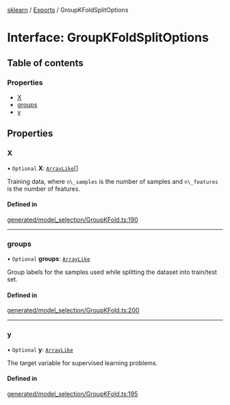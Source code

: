[sklearn](../readme.md) / [Exports](../modules.md) / GroupKFoldSplitOptions

# Interface: GroupKFoldSplitOptions

## Table of contents

### Properties

- [X](GroupKFoldSplitOptions.md#x)
- [groups](GroupKFoldSplitOptions.md#groups)
- [y](GroupKFoldSplitOptions.md#y)

## Properties

### X

• `Optional` **X**: [`ArrayLike`](../modules.md#arraylike)[]

Training data, where `n\_samples` is the number of samples and `n\_features` is the number of features.

#### Defined in

[generated/model_selection/GroupKFold.ts:190](https://github.com/transitive-bullshit/scikit-learn-ts/blob/367336a/packages/sklearn/src/generated/model_selection/GroupKFold.ts#L190)

___

### groups

• `Optional` **groups**: [`ArrayLike`](../modules.md#arraylike)

Group labels for the samples used while splitting the dataset into train/test set.

#### Defined in

[generated/model_selection/GroupKFold.ts:200](https://github.com/transitive-bullshit/scikit-learn-ts/blob/367336a/packages/sklearn/src/generated/model_selection/GroupKFold.ts#L200)

___

### y

• `Optional` **y**: [`ArrayLike`](../modules.md#arraylike)

The target variable for supervised learning problems.

#### Defined in

[generated/model_selection/GroupKFold.ts:195](https://github.com/transitive-bullshit/scikit-learn-ts/blob/367336a/packages/sklearn/src/generated/model_selection/GroupKFold.ts#L195)
